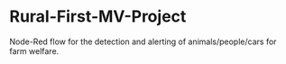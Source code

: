 # Rural-First-MV-Project
Node-Red flow for the detection and alerting of animals/people/cars for farm welfare.
